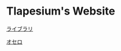 # Tlapesium's Website

[ライブラリ](https://tlapesium.github.io/cpp-lib/)

[オセロ](https://tlapesium.github.io/reversi/)

